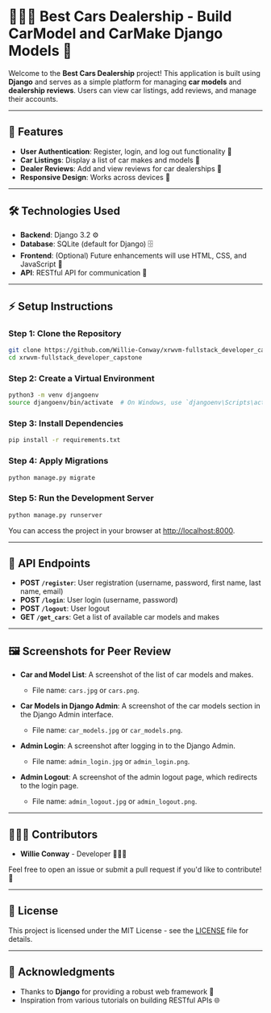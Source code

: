 
# 👨🏿‍💻 **Best Cars Dealership - Build CarModel and CarMake Django Models** 🚙

Welcome to the **Best Cars Dealership** project! This application is built using **Django** and serves as a simple platform for managing **car models** and **dealership reviews**. Users can view car listings, add reviews, and manage their accounts.

---

## 🔧 **Features**

- **User Authentication**: Register, login, and log out functionality 🔑
- **Car Listings**: Display a list of car makes and models 🚗
- **Dealer Reviews**: Add and view reviews for car dealerships 📝
- **Responsive Design**: Works across devices 📱

---

## 🛠️ **Technologies Used**

- **Backend**: Django 3.2 ⚙️
- **Database**: SQLite (default for Django) 🗄️
- **Frontend**: (Optional) Future enhancements will use HTML, CSS, and JavaScript 🎨
- **API**: RESTful API for communication 📡

---

## ⚡ **Setup Instructions**

### Step 1: Clone the Repository

```bash
git clone https://github.com/Willie-Conway/xrwvm-fullstack_developer_capstone.git
cd xrwvm-fullstack_developer_capstone
```

### Step 2: Create a Virtual Environment

```bash
python3 -m venv djangoenv
source djangoenv/bin/activate  # On Windows, use `djangoenv\Scripts\activate`
```

### Step 3: Install Dependencies

```bash
pip install -r requirements.txt
```

### Step 4: Apply Migrations

```bash
python manage.py migrate
```

### Step 5: Run the Development Server

```bash
python manage.py runserver
```

You can access the project in your browser at [http://localhost:8000](http://localhost:8000).

---

## 🚀 **API Endpoints**

- **POST `/register`**: User registration (username, password, first name, last name, email)
- **POST `/login`**: User login (username, password)
- **POST `/logout`**: User logout
- **GET `/get_cars`**: Get a list of available car models and makes

---

## 🖼️ **Screenshots for Peer Review**

- **Car and Model List**: A screenshot of the list of car models and makes.
  - File name: `cars.jpg` or `cars.png`.

- **Car Models in Django Admin**: A screenshot of the car models section in the Django Admin interface.
  - File name: `car_models.jpg` or `car_models.png`.

- **Admin Login**: A screenshot after logging in to the Django Admin.
  - File name: `admin_login.jpg` or `admin_login.png`.

- **Admin Logout**: A screenshot of the admin logout page, which redirects to the login page.
  - File name: `admin_logout.jpg` or `admin_logout.png`.

---

## 👨🏿‍💻 **Contributors**

- **Willie Conway** - Developer 👨🏿‍💻

Feel free to open an issue or submit a pull request if you'd like to contribute! 🤝

---

## 📜 **License**

This project is licensed under the MIT License - see the [LICENSE](LICENSE) file for details.

---

## 📢 **Acknowledgments**

- Thanks to **Django** for providing a robust web framework 🖤
- Inspiration from various tutorials on building RESTful APIs 🌐



